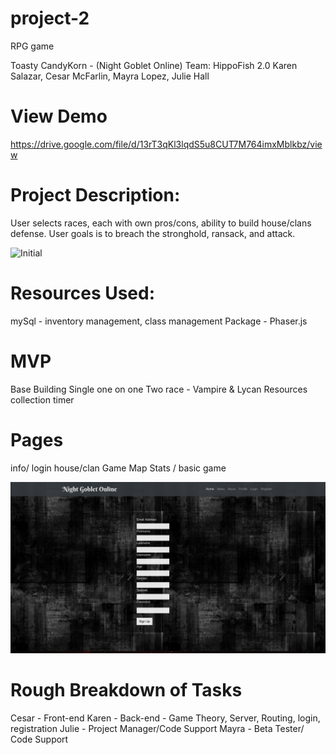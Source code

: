# project-2
RPG game 

Toasty CandyKorn - (Night Goblet Online)
Team: HippoFish 2.0
Karen Salazar, Cesar McFarlin, Mayra Lopez, Julie Hall

# View Demo
https://drive.google.com/file/d/13rT3qKl3lqdS5u8CUT7M764imxMblkbz/view

# Project Description:
User selects races, each with own pros/cons, ability to build house/clans defense.  User goals is to breach the stronghold, ransack, and attack.


![Initial](https://github.com/ksalazar91/project-2/blob/master/2.png)
# Resources Used:
mySql - inventory management, class management
Package - Phaser.js

# MVP  
Base Building 
Single one on one 
Two race - Vampire & Lycan
Resources collection timer 

# Pages 
info/ login 
house/clan 
Game Map
Stats / basic game

![registration](https://github.com/ksalazar91/project-2/blob/master/1.png)

# Rough Breakdown of Tasks
Cesar - Front-end
Karen - Back-end - Game Theory, Server, Routing, login, registration 
Julie - Project Manager/Code Support
Mayra - Beta Tester/ Code Support



